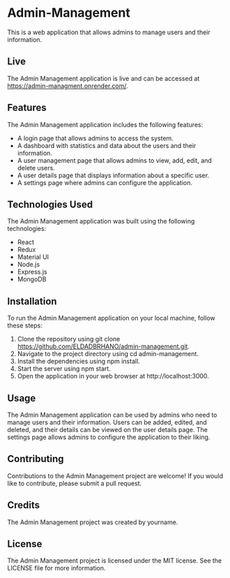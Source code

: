 # Admin-Management

This is a web application that allows admins to manage users and their information.

## Live
The Admin Management application is live and can be accessed at https://admin-managment.onrender.com/.

## Features
The Admin Management application includes the following features:

- A login page that allows admins to access the system.
- A dashboard with statistics and data about the users and their information.
- A user management page that allows admins to view, add, edit, and delete users.
- A user details page that displays information about a specific user.
- A settings page where admins can configure the application.


## Technologies Used
The Admin Management application was built using the following technologies:

- React
- Redux
- Material UI
- Node.js
- Express.js
- MongoDB

## Installation
To run the Admin Management application on your local machine, follow these steps:

1. Clone the repository using git clone https://github.com/ELDADBRHANO/admin-management.git.
2. Navigate to the project directory using cd admin-management.
3. Install the dependencies using npm install.
4. Start the server using npm start.
5. Open the application in your web browser at http://localhost:3000.


## Usage
The Admin Management application can be used by admins who need to manage users and their information. Users can be added, edited, and deleted, and their details can be viewed on the user details page. The settings page allows admins to configure the application to their liking.

## Contributing
Contributions to the Admin Management project are welcome! If you would like to contribute, please submit a pull request.

## Credits
The Admin Management project was created by yourname.

## License
The Admin Management project is licensed under the MIT license. See the LICENSE file for more information.



